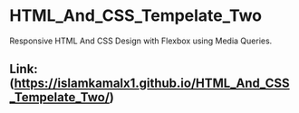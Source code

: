 # HTML_And_CSS_Tempelate_Two

Responsive HTML And CSS Design with Flexbox using Media Queries.

## Link: (https://islamkamalx1.github.io/HTML_And_CSS_Tempelate_Two/)
